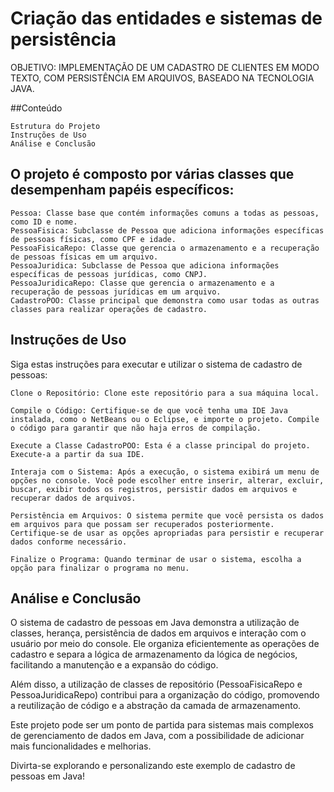 
# Criação das entidades e sistemas de persistência

OBJETIVO: IMPLEMENTAÇÃO DE UM CADASTRO DE CLIENTES EM MODO TEXTO, COM PERSISTÊNCIA EM ARQUIVOS, BASEADO NA TECNOLOGIA JAVA.


##Conteúdo

    Estrutura do Projeto
    Instruções de Uso
    Análise e Conclusão

    

## O projeto é composto por várias classes que desempenham papéis específicos:

    Pessoa: Classe base que contém informações comuns a todas as pessoas, como ID e nome.
    PessoaFisica: Subclasse de Pessoa que adiciona informações específicas de pessoas físicas, como CPF e idade.
    PessoaFisicaRepo: Classe que gerencia o armazenamento e a recuperação de pessoas físicas em um arquivo.
    PessoaJuridica: Subclasse de Pessoa que adiciona informações específicas de pessoas jurídicas, como CNPJ.
    PessoaJuridicaRepo: Classe que gerencia o armazenamento e a recuperação de pessoas jurídicas em um arquivo.
    CadastroPOO: Classe principal que demonstra como usar todas as outras classes para realizar operações de cadastro.


## Instruções de Uso

Siga estas instruções para executar e utilizar o sistema de cadastro de pessoas:

    Clone o Repositório: Clone este repositório para a sua máquina local.

    Compile o Código: Certifique-se de que você tenha uma IDE Java instalada, como o NetBeans ou o Eclipse, e importe o projeto. Compile o código para garantir que não haja erros de compilação.

    Execute a Classe CadastroPOO: Esta é a classe principal do projeto. Execute-a a partir da sua IDE.

    Interaja com o Sistema: Após a execução, o sistema exibirá um menu de opções no console. Você pode escolher entre inserir, alterar, excluir, buscar, exibir todos os registros, persistir dados em arquivos e recuperar dados de arquivos.

    Persistência em Arquivos: O sistema permite que você persista os dados em arquivos para que possam ser recuperados posteriormente. Certifique-se de usar as opções apropriadas para persistir e recuperar dados conforme necessário.

    Finalize o Programa: Quando terminar de usar o sistema, escolha a opção para finalizar o programa no menu.


## Análise e Conclusão

O sistema de cadastro de pessoas em Java demonstra a utilização de classes, herança, persistência de dados em arquivos e interação com o usuário por meio do console. Ele organiza eficientemente as operações de cadastro e separa a lógica de armazenamento da lógica de negócios, facilitando a manutenção e a expansão do código.

Além disso, a utilização de classes de repositório (PessoaFisicaRepo e PessoaJuridicaRepo) contribui para a organização do código, promovendo a reutilização de código e a abstração da camada de armazenamento.

Este projeto pode ser um ponto de partida para sistemas mais complexos de gerenciamento de dados em Java, com a possibilidade de adicionar mais funcionalidades e melhorias.

Divirta-se explorando e personalizando este exemplo de cadastro de pessoas em Java!

